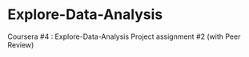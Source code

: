 # Explore-Data-Analysis
Coursera #4 : Explore-Data-Analysis Project assignment #2 (with Peer Review)
